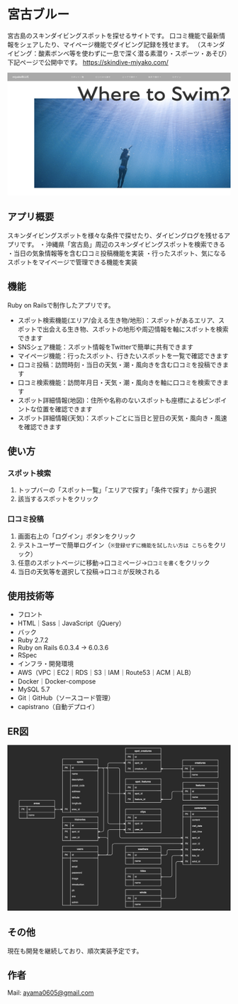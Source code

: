 # 宮古ブルー
宮古島のスキンダイビングスポットを探せるサイトです。
口コミ機能で最新情報をシェアしたり、マイページ機能でダイビング記録を残せます。
（スキンダイビング：酸素ボンベ等を使わずに一息で深く潜る素潜り・スポーツ・あそび）
下記ページで公開中です。
https://skindive-miyako.com/

<img src="./ximages/top.jpg" width="600">

## アプリ概要
スキンダイビングスポットを様々な条件で探せたり、ダイビングログを残せるアプリです。
・沖縄県「宮古島」周辺のスキンダイビングスポットを検索できる
・当日の気象情報等を含む口コミ投稿機能を実装
・行ったスポット、気になるスポットをマイページで管理できる機能を実装

## 機能
Ruby on Railsで制作したアプリです。
- スポット検索機能(エリア/会える生き物/地形)：スポットがあるエリア、スポットで出会える生き物、スポットの地形や周辺情報を軸にスポットを検索できます
- SNSシェア機能：スポット情報をTwitterで簡単に共有できます
- マイページ機能：行ったスポット、行きたいスポットを一覧で確認できます
- 口コミ投稿：訪問時刻・当日の天気・潮・風向きを含む口コミを投稿できます
- 口コミ検索機能：訪問年月日・天気・潮・風向きを軸に口コミを検索できます
- スポット詳細情報(地図)：住所や名称のないスポットも座標によるピンポイントな位置を確認できます
- スポット詳細情報(天気)：スポットごとに当日と翌日の天気・風向き・風速を確認できます

## 使い方
### スポット検索
1. トップバーの「スポット一覧」「エリアで探す」「条件で探す」から選択
2. 該当するスポットをクリック

### 口コミ投稿
1. 画面右上の「ログイン」ボタンをクリック
2. テストユーザーで簡単ログイン（`※登録せずに機能を試したい方は こちら`をクリック）
3. 任意のスポットページに移動→口コミページ→`口コミを書く`をクリック
4. 当日の天気等を選択して投稿→口コミが反映される

## 使用技術等
- フロント
 - HTML｜Sass｜JavaScript（jQuery）
- バック
 - Ruby 2.7.2
 - Ruby on Rails 6.0.3.4 → 6.0.3.6
 - RSpec
- インフラ・開発環境
 - AWS（VPC｜EC2｜RDS｜S3｜IAM｜Route53｜ACM｜ALB）
 - Docker｜Docker-compose
 - MySQL 5.7
 - Git｜GitHub（ソースコード管理）
 - capistrano（自動デプロイ）

## ER図
![ER](./ximages/er.jpg)

## その他
現在も開発を継続しており、順次実装予定です。

## 作者
Mail: [ayama0605@gmail.com](mailto:ayama0605@gmail.com)
